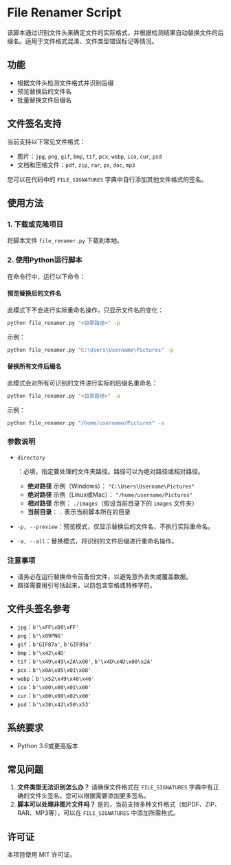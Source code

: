 # File Renamer Script

该脚本通过识别文件头来确定文件的实际格式，并根据检测结果自动替换文件的后缀名。适用于文件格式混淆、文件类型错误标记等情况。

## 功能
- 根据文件头检测文件格式并识别后缀
- 预览替换后的文件名
- 批量替换文件后缀名

## 文件签名支持
当前支持以下常见文件格式：
- 图片：`jpg`, `png`, `gif`, `bmp`, `tif`, `pcx`, `webp`, `ico`, `cur`, `psd`
- 文档和压缩文件：`pdf`, `zip`, `rar`, `ps`, `doc`, `mp3`

您可以在代码中的 `FILE_SIGNATURES` 字典中自行添加其他文件格式的签名。

## 使用方法
### 1. 下载或克隆项目
将脚本文件 `file_renamer.py` 下载到本地。

### 2. 使用Python运行脚本
在命令行中，运行以下命令：

#### 预览替换后的文件名
此模式下不会进行实际重命名操作，只显示文件名的变化：

```bash
python file_renamer.py "<目录路径>" -p
```

示例：

```bash
python file_renamer.py "C:\Users\Username\Pictures" -p
```

#### 替换所有文件后缀名

此模式会对所有可识别的文件进行实际的后缀名重命名：

```bash
python file_renamer.py "<目录路径>" -a
```

示例：

```bash
python file_renamer.py "/home/username/Pictures" -a
```

### 参数说明


- `directory`

  ：必填，指定要处理的文件夹路径。路径可以为绝对路径或相对路径。

  - **绝对路径** 示例（Windows）： `"C:\Users\Username\Pictures"`
  - **绝对路径** 示例（Linux或Mac）： `"/home/username/Pictures"`
  - **相对路径** 示例： `./images`（假设当前目录下的 `images` 文件夹）
  - **当前目录**： `.` 表示当前脚本所在的目录

- `-p, --preview`：预览模式，仅显示替换后的文件名，不执行实际重命名。

- `-a, --all`：替换模式，将识别的文件后缀进行重命名操作。

### 注意事项

- 请务必在运行替换命令前备份文件，以避免意外丢失或覆盖数据。
- 路径需要用引号括起来，以防包含空格或特殊字符。

## 文件头签名参考

- `jpg`：`b'\xFF\xD8\xFF'`
- `png`：`b'\x89PNG'`
- `gif`：`b'GIF87a'`, `b'GIF89a'`
- `bmp`：`b'\x42\x4D'`
- `tif`：`b'\x49\x49\x2A\x00'`, `b'\x4D\x4D\x00\x2A'`
- `pcx`：`b'\x0A\x05\x01\x08'`
- `webp`：`b'\x52\x49\x46\x46'`
- `ico`：`b'\x00\x00\x01\x00'`
- `cur`：`b'\x00\x00\x02\x00'`
- `psd`：`b'\x38\x42\x50\x53'`

## 系统要求

- Python 3.6或更高版本

## 常见问题

1. **文件类型无法识别怎么办？**
   请确保文件格式在 `FILE_SIGNATURES` 字典中有正确的文件头签名。您可以根据需要添加更多签名。
2. **脚本可以处理非图片文件吗？**
   是的，当前支持多种文件格式（如PDF、ZIP、RAR、MP3等），可以在 `FILE_SIGNATURES` 中添加所需格式。

## 许可证

本项目使用 MIT 许可证。